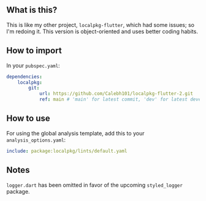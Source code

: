 ## What is this?

This is like my other project, `localpkg-flutter`, which had some issues; so I'm redoing it. This version is object-oriented and uses better coding habits.

## How to import

In your `pubspec.yaml`:

```yaml
dependencies:
    localpkg:
        git:
            url: https://github.com/Calebh101/localpkg-flutter-2.git
            ref: main # 'main' for latest commit, 'dev' for latest development commit (may not always be updated), or a specific commit hash for a specific commit
```

## How to use

For using the global analysis template, add this to your `analysis_options.yaml`:

```yaml
include: package:localpkg/lints/default.yaml
```

## Notes

`logger.dart` has been omitted in favor of the upcoming `styled_logger` package.